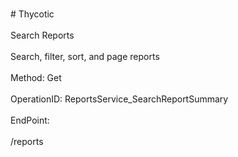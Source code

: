 <br>#     Thycotic</br>
<br>Search Reports</br>
<br>Search, filter, sort, and page reports</br>
<br>Method: Get</br>
<br>OperationID: ReportsService_SearchReportSummary</br>
<br>EndPoint:</br>
<br>/reports</br>
